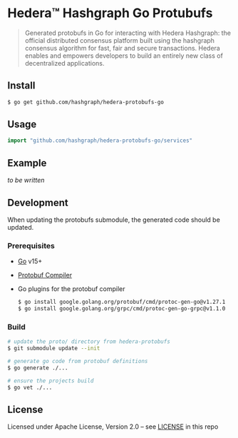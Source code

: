 # Hedera™ Hashgraph Go Protubufs

> Generated protobufs in Go for interacting with Hedera Hashgraph: the official distributed
> consensus platform built using the hashgraph consensus algorithm for fast,
> fair and secure transactions. Hedera enables and empowers developers to
> build an entirely new class of decentralized applications.

## Install

```sh
$ go get github.com/hashgraph/hedera-protobufs-go
```

## Usage

```go
import "github.com/hashgraph/hedera-protobufs-go/services"
```

## Example

_to be written_

## Development

When updating the protobufs submodule, the generated code should be updated.

### Prerequisites

-   [Go](https://golang.org/doc/install) v15+

-   [Protobuf Compiler](https://developers.google.com/protocol-buffers)

-   Go plugins for the protobuf compiler

    ```sh
    $ go install google.golang.org/protobuf/cmd/protoc-gen-go@v1.27.1
    $ go install google.golang.org/grpc/cmd/protoc-gen-go-grpc@v1.1.0
    ```

### Build

```sh
# update the proto/ directory from hedera-protobufs
$ git submodule update --init

# generate go code from protobuf definitions
$ go generate ./...

# ensure the projects build
$ go vet ./...
```

## License

Licensed under Apache License,
Version 2.0 – see [LICENSE](LICENSE) in this repo
